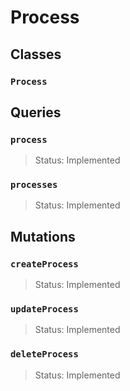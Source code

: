 # Process

## Classes

### `Process`

## Queries

### `process`
> Status: Implemented

### `processes`
> Status: Implemented

## Mutations

### `createProcess`

> Status: Implemented

### `updateProcess`

> Status: Implemented

### `deleteProcess`

> Status: Implemented

